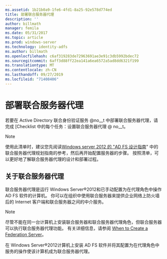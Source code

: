 ```yaml
---
ms.assetid: 1b21b0a9-1fe6-4fd1-8a25-92e578d774ed
title: 部署联合服务器代理
description: ''
author: billmath
manager: femila
ms.date: 05/31/2017
ms.topic: article
ms.prod: windows-server
ms.technology: identity-adfs
ms.author: billmath
ms.openlocfilehash: c6af319283de72963691ae3e91c3db5992bdec72
ms.sourcegitcommit: 6aff3d88ff22ea141a6ea6572a5ad8dd6321f199
ms.translationtype: MT
ms.contentlocale: zh-CN
ms.lasthandoff: 09/27/2019
ms.locfileid: "71408406"
---
```

# <a name="deploying-federation-server-proxies"></a>部署联合服务器代理

若要在 Active Directory 联合身份验证服务 @no__t 中部署联合服务器代理，请完成 [Checklist 中的每个任务：设置联合服务器代理 @ no__t。  
  
> [!NOTE]  
> 使用此清单时，建议您先阅读[Windows server 2012 的 "AD FS 设计指南](https://technet.microsoft.com/library/dd807036.aspx)" 中的联合服务器代理规划指南的参考，然后再开始配置服务器的步骤。 按照清单，可以更好地了解联合服务器代理的设计和部署过程。  
  
## <a name="about-federation-server-proxies"></a>关于联合服务器代理  
联合服务器代理是运行 Windows Server®2012和已手动配置为在代理角色中操作 AD FS 软件的计算机。 你可以在组织中使用联合服务器来提供企业网络上防火墙后的 Internet 客户端和联合服务器之间的中介服务。  
  
> [!NOTE]  
> 尽管不能在同一台计算机上安装联合服务器和联合服务器代理角色，但联合服务器可以执行联合服务器代理功能。 有关详细信息，请参阅 [When to Create a Federation Server](https://technet.microsoft.com/library/dd807101.aspx)。  
  
在 Windows Server®2012计算机上安装 AD FS 软件并将其配置为在代理角色中服务的操作使该计算机成为联合服务器代理。  
  


